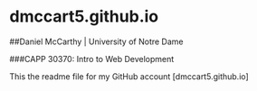 dmccart5.github.io
==================

##Daniel McCarthy | University of Notre Dame

###CAPP 30370: Intro to Web Development

This the readme file for my GitHub account [dmccart5.github.io]


